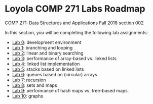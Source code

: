 # Loyola COMP 271 Labs Roadmap

COMP 271: Data Structures and Applications
Fall 2018 section 002

In this section, you will be completing the following lab assignments:

- [Lab 0](https://github.com/LoyolaChicagoCode/cs2-lab0-hello-java): development environment
- [Lab 1](https://gist.github.com/klaeufer/0307a93bd6477f77e232fe729ca5af82): branching and looping
- [Lab 2](https://github.com/LoyolaChicagoCode/cs2-lab2-linearsearch-java): linear and binary searching
- [Lab 3](https://github.com/LoyolaChicagoCode/cs2-lab3-listperformance-java): performance of array-based vs. linked lists
- [Lab 4](https://gist.github.com/klaeufer/362f94bbaaf649c6b5d7d190ee0cbd90): linked list implementation
- [Lab 5](https://github.com/LoyolaChicagoCode/cs2-lab5-linkedstack-java): stacks based on linked lists
- [Lab 6](https://github.com/LoyolaChicagoCode/cs2-lab6-arrayqueue-java): queues based on (circular) arrays
- [Lab 7](https://gist.github.com/klaeufer/6e19f193398c6b920d127aef0f30f695): recursion
- [Lab 8](https://github.com/LoyolaChicagoCode/cs2-lab8-wordcount-java): sets and maps
- [Lab 9](https://github.com/LoyolaChicagoCode/cs2-lab9-hashtable-java): performance of hash maps vs. tree-based maps
- [Lab 10](https://gist.github.com/klaeufer/c6236b1b4cea3a64cf25d42aa6e8bc71): graphs
